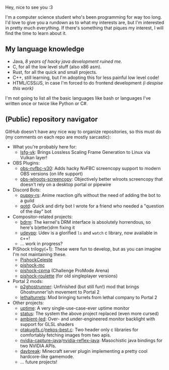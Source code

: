 Hey, nice to see you :3

I'm a computer science student who's been programming for way too long. I'd love to give you a rundown as to what my interests are, but I'm interested in pretty much everything. If there's something that piques my interest, I will find the time to learn about it.

## My language knowledge

- Java, *8 years of hacky java development ruined me.*
- C, for all the low level stuff (also x86 asm).
- Rust, for all the quick and small projects.
- C++, still learning, but I'm adopting this for less painful low level code!
- HTML/CSS/JS, in case I'm forced to do frontend development *(i despise this work)*

I'm not going to list all the basic languages like bash or languages I've written once or twice like Python or C#.

## (Public) repository navigator

GitHub doesn't have any nice way to organize repositories, so this must do (my comments on each repo are mostly sarcastic):

- What you're probably here for:
  - [lsfg-vk](https://github.com/PancakeTAS/lsfg-vk): Brings Lossless Scaling Frame Generation to Linux via Vulkan layer!
- OBS Plugins:
  - [obs-nvfbc-v30](https://github.com/PancakeTAS/obs-nvfbc-v30): Adds hacky NvFBC screencopy support to modern OBS versions (on life support)
  - [obs-wlroots-screencopy](https://github.com/PancakeTAS/obs-wlroots-screencopy): Objectively better wlroots screencopy that doesn't rely on a desktop portal or pipewire 
- Discord Bots:
  - [puppy-rs](https://github.com/PancakeTAS/puppy-rs): Anime reaction gifs without the need of adding the bot to a guild
  - [qotd](https://github.com/PancakeTAS/qotd): Quick and dirty bot I wrote for a friend who needed a "question of the day" bot
- Compositor-related projects:
  - [bdrm](https://github.com/PancakeTAS/bdrm): The kernel's DRM interface is absolutely horrendous, so here's b(etter)drm fixing it
  - [udevpp](https://github.com/PancakeTAS/udevpp): Udev is a glorified `ls` and `watch` c library, now available in c++!
  - ... work in progress?
- PiShock trilogy(+1): These were fun to develop, but as you can imagine I'm not maintaining these.
  - [PishockCeleste](https://github.com/PancakeTAS/PishockCeleste)
  - [pishock-mc](https://github.com/PancakeTAS/pishock-mc)
  - [pishock-cpma](https://github.com/PancakeTAS/pishock-cpma) (Challenge ProMode Arena)
  - [pishock-roulette](https://github.com/PancakeTAS/pishock-roulette) (for old singleplayer versions)
- Portal 2 mods:
  - [p2ghostrunner](https://github.com/PancakeTAS/p2ghostrunner): Unfinished (but still fun!) mod that brings Ghostrunner'ish movement to Portal 2
  - [lethalturrets](https://github.com/PancakeTAS/lethalturrets): Mod bringing turrets from lethal company to Portal 2
- Other projects:
  - [uptime](https://github.com/PancakeTAS/uptime): A very single-use-case-ever uptime monitor
  - [status](https://github.com/PancakeTAS/status): The system the above project replaced (even more cursed)
  - [ambient-led](https://github.com/PancakeTAS/ambient-led): Over- and under-engineered monitor backlight with support for GLSL shaders
  - [otakugifs.c](https://github.com/PancakeTAS/otakugifs.c)/[nekos-best.c](https://github.com/PancakeTAS/nekos-best.c): Two header only c libraries for comfortably fetching images from two apis.
  - [nvidia-capture-java](https://github.com/PancakeTAS/nvidia-capture-java)/[nvidia-reflex-java](https://github.com/PancakeTAS/nvidia-reflex-java): Masochistic java bindings for two NVIDIA APIs.
  - [daybreak](https://github.com/PancakeTAS/daybreak): Minecraft server plugin implementing a pretty cool hardcore-like gamemode.
  - ... future projects!
